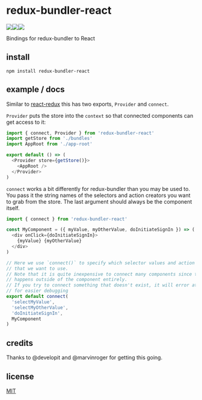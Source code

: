 # redux-bundler-react

![](https://img.shields.io/npm/dm/redux-bundler-react.svg)![](https://img.shields.io/npm/v/redux-bundler-react.svg)![](https://img.shields.io/npm/l/redux-bundler-react.svg)

Bindings for redux-bundler to React

## install

```
npm install redux-bundler-react
```

## example / docs

Similar to [react-redux](https://github.com/reactjs/react-redux) this has two exports, `Provider` and `connect`.

`Provider` puts the store into the `context` so that connected components can get access to it:

```js
import { connect, Provider } from 'redux-bundler-react'
import getStore from './bundles'
import AppRoot from './app-root'

export default () => (
  <Provider store={getStore()}>
    <AppRoot />
  </Provider>
)
```

`connect` works a bit differently for redux-bundler than you may be used to. You pass it the string names of the selectors and action creators you want to grab from the store. The last argument should always be the component itself.

```js
import { connect } from 'redux-bundler-react'

const MyComponent = ({ myValue, myOtherValue, doInitiateSignIn }) => (
  <div onClick={doInitiateSignIn}>
    {myValue} {myOtherValue}
  </div>
)

// Here we use `connect()` to specify which selector values and action creators
// that we want to use.
// Note that it is quite inexpensive to connect many components since the diffing
// happens outside of the component entirely.
// If you try to connect something that doesn't exist, it will error at runtime
// for easier debugging
export default connect(
  'selectMyValue',
  'selectMyOtherValue',
  'doInitiateSignIn',
  MyComponent
)
```

## credits

Thanks to @developit and @marvinroger for getting this going.

## license

[MIT](http://mit.joreteg.com/)

